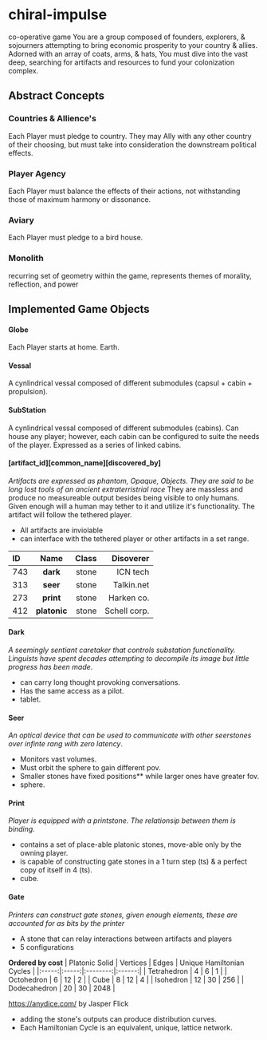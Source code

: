 # chiral-impulse
co-operative game
  You are a group composed of founders, explorers, & sojourners attempting to bring economic prosperity to your country & allies. Adorned with an array of coats, arms, & hats, You must dive into the vast deep, searching for artifacts and resources to fund your colonization complex. 

## Abstract Concepts
### Countries & Allience's
  Each Player must pledge to country. They may Ally with any other country of their choosing, but must take into consideration the downstream political effects. 
### Player Agency
  Each Player must balance the effects of their actions, not withstanding those of maximum harmony or dissonance. 
### Aviary
  Each Player must pledge to a bird house. 
### Monolith 
  recurring set of geometry within the game, represents themes of morality, reflection, and power

## Implemented Game Objects 
#### Globe
  Each Player starts at home. Earth.
#### Vessal
  A cynlindrical vessal composed of different submodules (capsul + cabin + propulsion).
#### SubStation
  A cynlindrical vessal composed of different submodules (cabins). Can house any player; however, each cabin can be configured to suite the needs of the player. Expressed as a series of linked cabins. 

#### [artifact_id][common_name][discovered_by]
_Artifacts are expressed as phantom, Opaque, Objects. They are said to be long lost tools of an ancient extraterristrial race_
They are massless and produce no measureable output besides being visible to only humans. Given enough will a human may tether to it and utilize it's functionality. 
The artifact will follow the tethered player. 

- All artifacts are inviolable
- can interface with the tethered player or other artifacts in a set range.

[^1]: **bold**
[^1]: `code`  
[^1]: _italic_

  | ID |  Name | Class | Disoverer | 
|:-----|:--------:|------:|------:|
| 743   | **dark** | stone | ICN tech | 
| 313   |  **seer** | stone | Talkin.net |
| 273   | **print** | stone | Harken co. |
| 412   | **platonic** | stone | Schell corp. |

#### Dark
  _A seemingly sentiant caretaker that controls substation functionality. Linguists have spent decades attempting to decompile its image but little progress has been made_.
  - can carry long thought provoking conversations.
  - Has the same access as a pilot.
  - tablet.

  #### Seer
  _An optical device that can be used to communicate with other seerstones over infinte rang with zero latency_.  
  - Monitors vast volumes. 
  - Must orbit the sphere to gain different pov.
  - Smaller stones have fixed positions** while larger ones have greater fov.
  - sphere. 

  #### Print
  _Player is equipped with a printstone. The relationsip between them is binding_.
  - contains a set of place-able platonic stones, move-able only by the owning player.
  - is capable of constructing gate stones in a 1 turn step (ts) & a perfect copy of itself in 4 (ts).
  - cube.

  #### Gate
  _Printers can construct gate stones, given enough elements, these are accounted for as bits by the printer_
   - A stone that can relay interactions between artifacts and players
   - 5 configurations

**Ordered by cost**
 | Platonic Solid | Vertices | Edges | Unique Hamiltonian Cycles | 
|:-----:|:-----:|:--------:|:------:|
| Tetrahedron | 4 | 6 | 1 |
| Octohedron | 6 | 12 | 2 |
| Cube | 8 | 12 | 4 |
| Isohedron | 12 | 30 | 256 |
| Dodecahedron | 20 | 30 | 2048 |

https://anydice.com/ by Jasper Flick
  - adding the stone's outputs can produce distribution curves.
  - Each Hamiltonian Cycle is an equivalent, unique, lattice network. 

```

```




  







